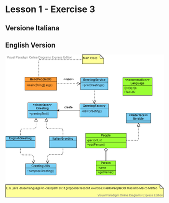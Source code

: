 # Lesson 1 - Exercise 3
## Versione Italiana

## English Version


![alt text](greetings-classdiagram.png)